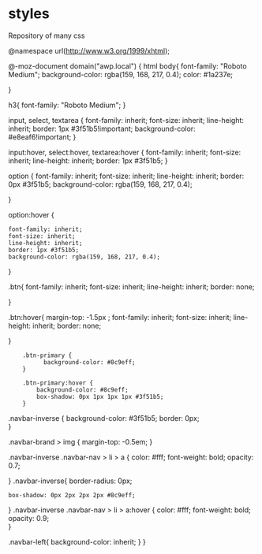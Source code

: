 # styles
Repository of many css 

@namespace url(http://www.w3.org/1999/xhtml);

@-moz-document domain("awp.local") {
  html body{
     font-family: "Roboto Medium";
     background-color: rgba(159, 168, 217, 0.4);
     color: #1a237e;

  }
  
  h3{
    font-family: "Roboto Medium";
  }
  
  input, select, textarea {
      font-family: inherit;
      font-size: inherit;
      line-height: inherit;
      border: 1px #3f51b5!important;
      background-color: #e8eaf6!important;
  }

  input:hover, select:hover, textarea:hover {
      font-family: inherit;
      font-size: inherit;
      line-height: inherit;
      border: 1px #3f51b5;
  }
  
option {
    font-family: inherit;
    font-size: inherit;
    line-height: inherit;
    border: 0px #3f51b5;
    background-color: rgba(159, 168, 217, 0.4);


}
  
   
  option:hover {
    
    font-family: inherit;
    font-size: inherit;
    line-height: inherit;
    border: 1px #3f51b5;
    background-color: rgba(159, 168, 217, 0.4);
}

  .btn{
    font-family: inherit;
    font-size: inherit;
    line-height: inherit;
    border: none;

  }

  .btn:hover{
    margin-top: -1.5px ;
    font-family: inherit;
    font-size: inherit;
    line-height: inherit;
    border: none;

  }
  
        .btn-primary {
              background-color: #8c9eff;
        }
  
        .btn-primary:hover {
            background-color: #8c9eff;
            box-shadow: 0px 1px 1px 1px #3f51b5;
        }
  
  .navbar-inverse {
      background-color: #3f51b5;
      border: 0px;   
  }
  
  .navbar-brand > img {
      margin-top: -0.5em;
  } 
  
  .navbar-inverse .navbar-nav > li > a {
      color: #fff;
      font-weight: bold;
      opacity: 0.7;
    
  }
  .navbar-inverse{
    border-radius: 0px;
    
    box-shadow: 0px 2px 2px 2px #8c9eff;
  }
   .navbar-inverse .navbar-nav > li > a:hover {
      color: #fff;
      font-weight: bold;
      opacity: 0.9;  
  }
   
  .navbar-left{
    background-color: inherit;
  }
}
